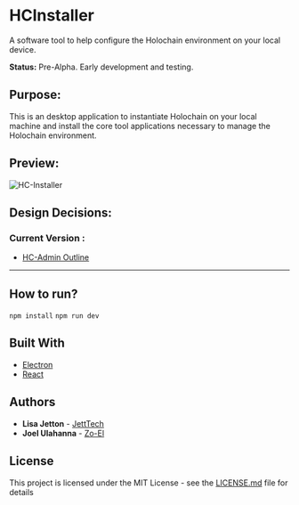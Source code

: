# HCInstaller
A software tool to help configure the Holochain environment on your local device.

**Status:** Pre-Alpha. Early development and testing.

## Purpose:
This is an desktop application to instantiate Holochain on your local machine and install the core tool applications necessary to manage the Holochain environment.

## Preview:
![HC-Installer](https://i.imgur.com/vMGr9aF.png)

## Design Decisions:
### Current Version :
* [HC-Admin Outline](https://hackmd.io/zkZnHIJtSFuCdmU4XoJpEA?both)

---
## How to run?
`npm install`
`npm run dev`

## Built With
* [Electron](https://electronjs.org/)
* [React](https://reactjs.org/)

## Authors
* **Lisa Jetton** - [JettTech](https://github.com/JettTech)
* **Joel Ulahanna** - [Zo-El](https://github.com/zo-el)

## License
This project is licensed under the MIT License - see the [LICENSE.md](LICENSE.md) file for details
